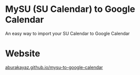 # MySU (SU Calendar) to Google Calendar
An easy way to import your SU Calendar to Google Calendar

# Website
[aburakayaz.github.io/mysu-to-google-calendar](https://aburakayaz.github.io/mysu-to-google-calendar)

